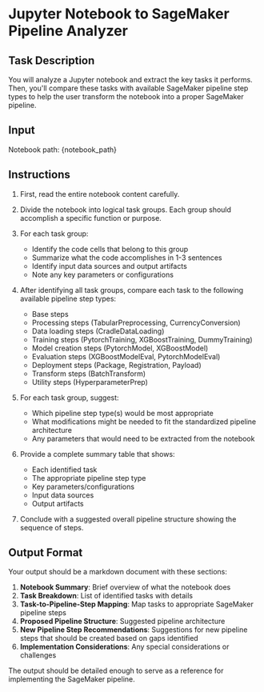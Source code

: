 # Jupyter Notebook to SageMaker Pipeline Analyzer

## Task Description
You will analyze a Jupyter notebook and extract the key tasks it performs. Then, you'll compare these tasks with available SageMaker pipeline step types to help the user transform the notebook into a proper SageMaker pipeline.

## Input
Notebook path: {notebook_path}

## Instructions

1. First, read the entire notebook content carefully.

2. Divide the notebook into logical task groups. Each group should accomplish a specific function or purpose.

3. For each task group:
   - Identify the code cells that belong to this group
   - Summarize what the code accomplishes in 1-3 sentences
   - Identify input data sources and output artifacts
   - Note any key parameters or configurations

4. After identifying all task groups, compare each task to the following available pipeline step types:
   
   - Base steps
   - Processing steps (TabularPreprocessing, CurrencyConversion)
   - Data loading steps (CradleDataLoading)
   - Training steps (PytorchTraining, XGBoostTraining, DummyTraining)
   - Model creation steps (PytorchModel, XGBoostModel)
   - Evaluation steps (XGBoostModelEval, PytorchModelEval)
   - Deployment steps (Package, Registration, Payload)
   - Transform steps (BatchTransform)
   - Utility steps (HyperparameterPrep)

5. For each task group, suggest:
   - Which pipeline step type(s) would be most appropriate
   - What modifications might be needed to fit the standardized pipeline architecture
   - Any parameters that would need to be extracted from the notebook

6. Provide a complete summary table that shows:
   - Each identified task
   - The appropriate pipeline step type
   - Key parameters/configurations
   - Input data sources
   - Output artifacts

7. Conclude with a suggested overall pipeline structure showing the sequence of steps.

## Output Format
Your output should be a markdown document with these sections:

1. **Notebook Summary**: Brief overview of what the notebook does
2. **Task Breakdown**: List of identified tasks with details
3. **Task-to-Pipeline-Step Mapping**: Map tasks to appropriate SageMaker pipeline steps
4. **Proposed Pipeline Structure**: Suggested pipeline architecture
5. **New Pipeline Step Recommendations**: Suggestions for new pipeline steps that should be created based on gaps identified
6. **Implementation Considerations**: Any special considerations or challenges

The output should be detailed enough to serve as a reference for implementing the SageMaker pipeline.
